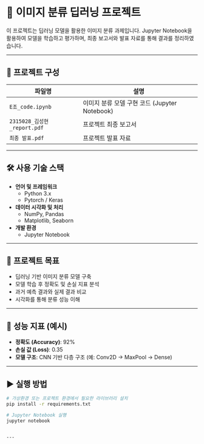 # 🧠 이미지 분류 딥러닝 프로젝트

이 프로젝트는 딥러닝 모델을 활용한 이미지 분류 과제입니다. Jupyter Notebook을 활용하여 모델을 학습하고 평가하며, 최종 보고서와 발표 자료를 통해 결과를 정리하였습니다.

---

## 📁 프로젝트 구성

| 파일명 | 설명 |
|--------|------|
| `E조_code.ipynb` | 이미지 분류 모델 구현 코드 (Jupyter Notebook) |
| `2315028_김성현_report.pdf` | 프로젝트 최종 보고서 |
| `최종 발표.pdf` | 프로젝트 발표 자료 |

---

## 🛠 사용 기술 스택

- **언어 및 프레임워크**
  - Python 3.x
  - Pytorch / Keras 
- **데이터 시각화 및 처리**
  - NumPy, Pandas
  - Matplotlib, Seaborn
- **개발 환경**
  - Jupyter Notebook

---

## 🚀 프로젝트 목표

- 딥러닝 기반 이미지 분류 모델 구축
- 모델 학습 후 정확도 및 손실 지표 분석
- 과거 예측 결과와 실제 결과 비교
- 시각화를 통해 분류 성능 이해

---

## 🧪 성능 지표 (예시)

- **정확도 (Accuracy)**: 92%
- **손실 값 (Loss)**: 0.35
- **모델 구조**: CNN 기반 다층 구조 (예: Conv2D → MaxPool → Dense)

---

## ▶️ 실행 방법

```bash
# 가상환경 또는 프로젝트 환경에서 필요한 라이브러리 설치
pip install -r requirements.txt

# Jupyter Notebook 실행
jupyter notebook


---
